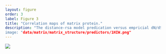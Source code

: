 ```yaml
---
layout: figure
order: 3
label: Figure 3
title: "Correlation maps of matrix protein."
description: "The distance-rsa model predication versus empricial dN/dS correlation plotted onto the matrix protein structure. Red colors represent highly negative correlations--sites closer to those sites are are evolving more rapidly. Blue colors represent highly positive correlations--sites farther from those sites are evolving more rapidly. The correlations control for RSA. The volume containing the matrix protein colored cartoon is the surface plot of the entire trimeric functional matrix building blocks. In A, we show a front view of the correlation map on the matrix protein. In B, we show the front view of the matrix protein.
image: "data/matrix/matrix_structure/predictors/1HIW.png"
---
```

<img src="{{ site.baseurl }}/data/matrix/matrix_structure/predictors/1HIW.png">
